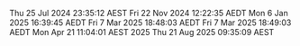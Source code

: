 Thu 25 Jul 2024 23:35:12 AEST
Fri 22 Nov 2024 12:22:35 AEDT
Mon  6 Jan 2025 16:39:45 AEDT
Fri  7 Mar 2025 18:48:03 AEDT
Fri  7 Mar 2025 18:49:03 AEDT
Mon Apr 21 11:04:01 AEST 2025
Thu 21 Aug 2025 09:35:09 AEST
